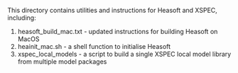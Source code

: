 This directory contains utilities and instructions for Heasoft and XSPEC, including:
1. heasoft_build_mac.txt - updated instructions for building Heasoft on MacOS
2. heainit_mac.sh - a shell function to initialise Heasoft
3. xspec_local_models - a script to build a single XSPEC local model library from multiple model packages
